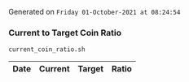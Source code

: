 Generated on `Friday 01-October-2021 at 08:24:54`

### Current to Target Coin Ratio
`current_coin_ratio.sh`

Date|Current|Target|Ratio
---|---|---|---
